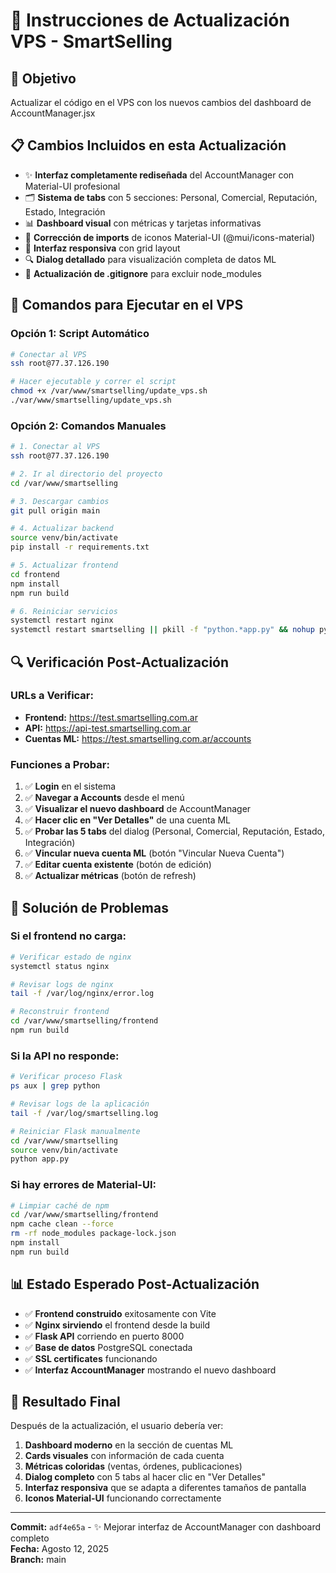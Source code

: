 # 📝 Instrucciones de Actualización VPS - SmartSelling

## 🎯 Objetivo
Actualizar el código en el VPS con los nuevos cambios del dashboard de AccountManager.jsx

## 📋 Cambios Incluidos en esta Actualización
- ✨ **Interfaz completamente rediseñada** del AccountManager con Material-UI profesional
- 🗂️ **Sistema de tabs** con 5 secciones: Personal, Comercial, Reputación, Estado, Integración
- 📊 **Dashboard visual** con métricas y tarjetas informativas
- 🔧 **Corrección de imports** de iconos Material-UI (@mui/icons-material)
- 📱 **Interfaz responsiva** con grid layout
- 🔍 **Dialog detallado** para visualización completa de datos ML
- 📁 **Actualización de .gitignore** para excluir node_modules

## 🚀 Comandos para Ejecutar en el VPS

### Opción 1: Script Automático
```bash
# Conectar al VPS
ssh root@77.37.126.190

# Hacer ejecutable y correr el script
chmod +x /var/www/smartselling/update_vps.sh
./var/www/smartselling/update_vps.sh
```

### Opción 2: Comandos Manuales
```bash
# 1. Conectar al VPS
ssh root@77.37.126.190

# 2. Ir al directorio del proyecto
cd /var/www/smartselling

# 3. Descargar cambios
git pull origin main

# 4. Actualizar backend
source venv/bin/activate
pip install -r requirements.txt

# 5. Actualizar frontend
cd frontend
npm install
npm run build

# 6. Reiniciar servicios
systemctl restart nginx
systemctl restart smartselling || pkill -f "python.*app.py" && nohup python app.py > /var/log/smartselling.log 2>&1 &
```

## 🔍 Verificación Post-Actualización

### URLs a Verificar:
- **Frontend:** https://test.smartselling.com.ar
- **API:** https://api-test.smartselling.com.ar
- **Cuentas ML:** https://test.smartselling.com.ar/accounts

### Funciones a Probar:
1. ✅ **Login** en el sistema
2. ✅ **Navegar a Accounts** desde el menú
3. ✅ **Visualizar el nuevo dashboard** de AccountManager
4. ✅ **Hacer clic en "Ver Detalles"** de una cuenta ML
5. ✅ **Probar las 5 tabs** del dialog (Personal, Comercial, Reputación, Estado, Integración)
6. ✅ **Vincular nueva cuenta ML** (botón "Vincular Nueva Cuenta")
7. ✅ **Editar cuenta existente** (botón de edición)
8. ✅ **Actualizar métricas** (botón de refresh)

## 🐛 Solución de Problemas

### Si el frontend no carga:
```bash
# Verificar estado de nginx
systemctl status nginx

# Revisar logs de nginx
tail -f /var/log/nginx/error.log

# Reconstruir frontend
cd /var/www/smartselling/frontend
npm run build
```

### Si la API no responde:
```bash
# Verificar proceso Flask
ps aux | grep python

# Revisar logs de la aplicación
tail -f /var/log/smartselling.log

# Reiniciar Flask manualmente
cd /var/www/smartselling
source venv/bin/activate
python app.py
```

### Si hay errores de Material-UI:
```bash
# Limpiar caché de npm
cd /var/www/smartselling/frontend
npm cache clean --force
rm -rf node_modules package-lock.json
npm install
npm run build
```

## 📊 Estado Esperado Post-Actualización

- ✅ **Frontend construido** exitosamente con Vite
- ✅ **Nginx sirviendo** el frontend desde la build
- ✅ **Flask API** corriendo en puerto 8000
- ✅ **Base de datos** PostgreSQL conectada
- ✅ **SSL certificates** funcionando
- ✅ **Interfaz AccountManager** mostrando el nuevo dashboard

## 🎉 Resultado Final

Después de la actualización, el usuario debería ver:

1. **Dashboard moderno** en la sección de cuentas ML
2. **Cards visuales** con información de cada cuenta
3. **Métricas coloridas** (ventas, órdenes, publicaciones)
4. **Dialog completo** con 5 tabs al hacer clic en "Ver Detalles"
5. **Interfaz responsiva** que se adapta a diferentes tamaños de pantalla
6. **Iconos Material-UI** funcionando correctamente

---

**Commit:** `adf4e65a` - ✨ Mejorar interfaz de AccountManager con dashboard completo  
**Fecha:** Agosto 12, 2025  
**Branch:** main
